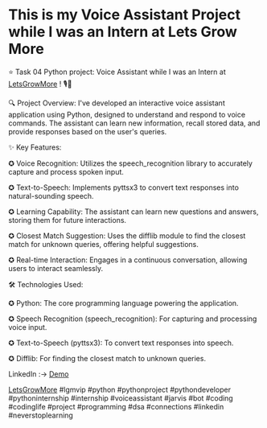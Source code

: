 # This is my Voice Assistant Project while I was an Intern at Lets Grow More

⭐ Task 04 Python project: Voice Assistant while I was an Intern at [LetsGrowMore](https://www.linkedin.com/in/mahajanrohan03/recent-activity/all/#) ! 🎙️🤖

🔍 Project Overview: I've developed an interactive voice assistant application using Python, designed to understand and respond to voice commands. The assistant can learn new information, recall stored data, and provide responses based on the user's queries.

✨ Key Features:

✪ Voice Recognition: Utilizes the speech_recognition library to accurately capture and process spoken input.

✪ Text-to-Speech: Implements pyttsx3 to convert text responses into natural-sounding speech.

✪ Learning Capability: The assistant can learn new questions and answers, storing them for future interactions.

✪ Closest Match Suggestion: Uses the difflib module to find the closest match for unknown queries, offering helpful suggestions.

✪ Real-time Interaction: Engages in a continuous conversation, allowing users to interact seamlessly.

🛠️ Technologies Used:

✪ Python: The core programming language powering the application.

✪ Speech Recognition (speech_recognition): For capturing and processing voice input.

✪ Text-to-Speech (pyttsx3): To convert text responses into speech.

✪ Difflib: For finding the closest match to unknown queries.

LinkedIn :-> [Demo](https://www.linkedin.com/posts/mahajanrohan03_lgmvip-python-pythonproject-activity-7208708309724385280-sKbF?utm_source=share&utm_medium=member_desktop)

[LetsGrowMore](https://www.linkedin.com/in/mahajanrohan03/recent-activity/all/#) #lgmvip #python #pythonproject #pythondeveloper #pythoninternship #internship #voiceassistant #jarvis #bot #coding #codinglife #project #programming #dsa #connections #linkedin #neverstoplearning
